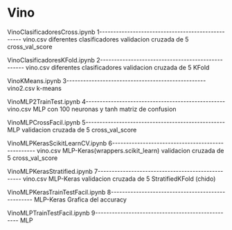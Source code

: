 # Vino
VinoClasificadoresCross.ipynb
1--------------------------------------------------
vino.csv
diferentes clasificadores
validacion cruzada de 5
cross_val_score


VinoClasificadoresKFold.ipynb
2--------------------------------------------------
vino.csv
diferentes clasificadores
validacion cruzada de 5
KFold


VinoKMeans.ipynb
3--------------------------------------------------
vino2.csv
k-means


VinoMLP2TrainTest.ipynb
4--------------------------------------------------
vino.csv
MLP con 100 neuronas y tanh
matriz de confusion


VinoMLPCrossFacil.ipynb
5--------------------------------------------------
MLP
validacion cruzada de 5
cross_val_score


VinoMLPKerasScikitLearnCV.ipynb
6--------------------------------------------------
vino.csv
MLP-Keras(wrappers.scikit_learn)
validacion cruzada de 5
cross_val_score


VinoMLPKerasStratified.ipynb
7--------------------------------------------------
vino.csv
MLP-Keras
validacion cruzada de 5
StratifiedKFold
(chido)


VinoMLPKerasTrainTestFacil.ipynb
8--------------------------------------------------
MLP-Keras
Grafica del accuracy


VinoMLPTrainTestFacil.ipynb
9--------------------------------------------------
MLP